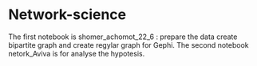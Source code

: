# Network-science

The first notebook is shomer_achomot_22_6 : prepare the data create bipartite graph and create regylar graph for Gephi.
The second notebook netork_Aviva is for analyse the hypotesis.
